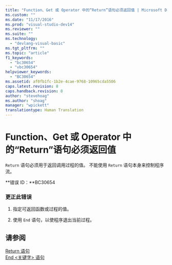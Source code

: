 ```yaml
---
title: "Function、Get 或 Operator 中的“Return”语句必须返回值 | Microsoft Docs"
ms.custom: ""
ms.date: "11/17/2016"
ms.prod: "visual-studio-dev14"
ms.reviewer: ""
ms.suite: ""
ms.technology: 
  - "devlang-visual-basic"
ms.tgt_pltfrm: ""
ms.topic: "article"
f1_keywords: 
  - "bc30654"
  - "vbc30654"
helpviewer_keywords: 
  - "BC30654"
ms.assetid: af0fb1fc-1b2e-4cae-9768-10965cda5506
caps.latest.revision: 8
caps.handback.revision: 8
author: "stevehoag"
ms.author: "shoag"
manager: "wpickett"
translationtype: Human Translation
---
```

# Function、Get 或 Operator 中的“Return”语句必须返回值
`Return` 语句必须用于返回调用过程的值。 不能使用 `Return` 语句本身来控制程序流。  
  
 **错误 ID：**BC30654  
  
### 更正此错误  
  
1.  指定可返回函数或过程的值。  
  
2.  使用 `End` 语句，以使程序退出当前过程。  
  
## 请参阅  
 [Return 语句](../../visual-basic/language-reference/statements/return-statement.md)   
 [End \<关键字\> 语句](../../visual-basic/language-reference/statements/end-keyword-statement.md)
